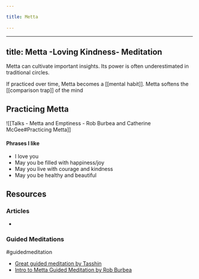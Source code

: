```yaml
---
title: Metta 
---
```

---
title: Metta -Loving Kindness- Meditation 
---
Metta can cultivate important insights. Its power is often underestimated in traditional circles.

If practiced over time, Metta becomes a [[mental habit]]. 
Metta softens the [[comparison trap]] of the mind

## Practicing Metta

![[Talks - Metta and Emptiness - Rob Burbea and Catherine McGee#Practicing Metta]]

#### Phrases I like
- I love you
- May you be filled with happiness/joy
- May you live with courage and kindness
- May you be healthy and beautiful

## Resources

### Articles
- 

### Guided Meditations
#guidedmeditation
- [Great guided meditation by Tasshin](https://www.youtube.com/watch?v=76qyvfuwZTM&ab_channel=MonasticAcademy)
- [Intro to Metta Guided Meditation by Rob Burbea](https://dharmaseed.org/talks/12516)
